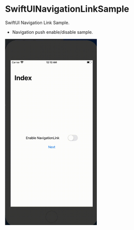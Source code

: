 # SwiftUINavigationLinkSample

SwiftUI Navigation Link Sample.  

- Navigation push enable/disable sample.

<img src="https://raw.githubusercontent.com/daisuke-t-jp/SwiftUINavigationLinkSample/master/demo.gif" width=300>
